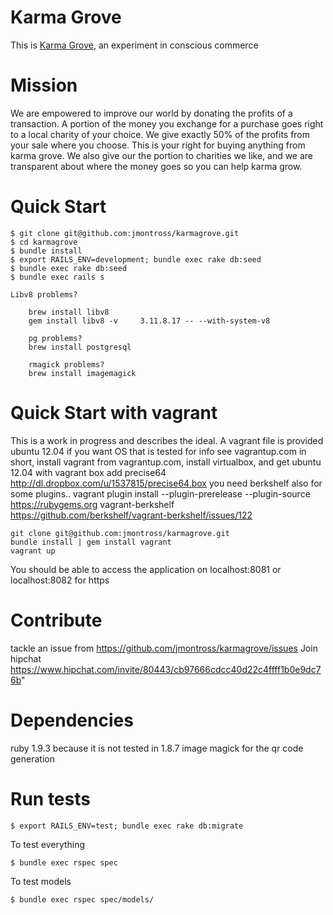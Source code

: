 Karma Grove
===========

This is [Karma Grove](http://www.karmagrove.com), an experiment in conscious commerce

Mission
===========

We are empowered to improve our world by donating the profits of a transaction. A portion of the money you exchange for a purchase goes right to a local charity of your choice.  We give exactly 50% of the profits from your sale where you choose. This is your right for buying anything from karma grove. We also give our the portion to charities we like, and we are transparent about where the money goes so you can help karma grow.

Quick Start
===========

```
$ git clone git@github.com:jmontross/karmagrove.git
$ cd karmagrove
$ bundle install
$ export RAILS_ENV=development; bundle exec rake db:seed
$ bundle exec rake db:seed
$ bundle exec rails s

Libv8 problems?  

    brew install libv8
    gem install libv8 -v     3.11.8.17 -- --with-system-v8
    
    pg problems? 
    brew install postgresql
    
    rmagick problems? 
    brew install imagemagick

```

Quick Start with vagrant
===========

This is a work in progress and describes the ideal.
A vagrant file is provided
ubuntu 12.04 if you want OS that is tested
for info see vagrantup.com
in short,  install vagrant from vagrantup.com, install virtualbox, and get ubuntu 12.04 with
vagrant box add precise64 http://dl.dropbox.com/u/1537815/precise64.box
you need berkshelf also for some plugins..
vagrant plugin install --plugin-prerelease --plugin-source https://rubygems.org vagrant-berkshelf
https://github.com/berkshelf/vagrant-berkshelf/issues/122

````
git clone git@github.com:jmontross/karmagrove.git
bundle install | gem install vagrant
vagrant up
````
You should be able to access the application on
localhost:8081
or
localhost:8082 for https


Contribute
===========
tackle an issue from https://github.com/jmontross/karmagrove/issues
Join hipchat https://www.hipchat.com/invite/80443/cb97666cdcc40d22c4ffff1b0e9dc76b"

Dependencies
===========

ruby 1.9.3 because it is not tested in 1.8.7
image magick for the qr code generation

Run tests
===========

```
$ export RAILS_ENV=test; bundle exec rake db:migrate
```

To test everything

```
$ bundle exec rspec spec
```
To test models

```
$ bundle exec rspec spec/models/
```

